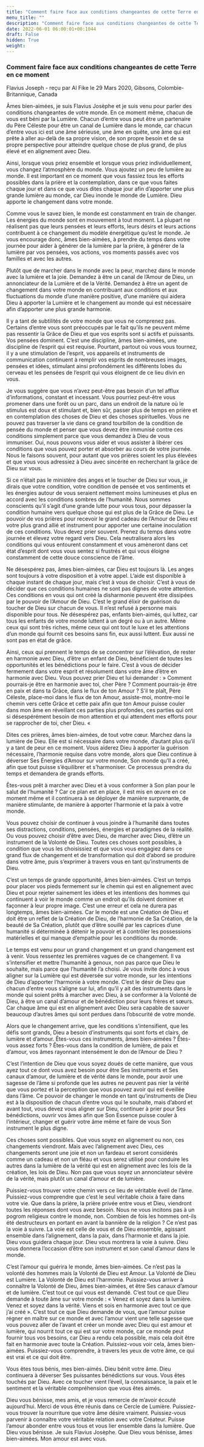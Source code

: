 ```yaml
---
title: "Comment faire face aux conditions changeantes de cette Terre en ce moment"
menu_title: ""
description: "Comment faire face aux conditions changeantes de cette Terre en ce moment"
date: 2022-06-01 06:00:01+00:1044
draft: False
hidden: True
weight:
---
```

### Comment faire face aux conditions changeantes de cette Terre en ce moment

Flavius Joseph - reçu par Al Fike le 29 Mars 2020, Gibsons, Colombie-Britannique, Canada

Âmes bien-aimées, je suis Flavius Josèphe et je suis venu pour parler des conditions changeantes de votre monde. En ce moment même, chacun de vous est béni par la Lumière. Chacun d’entre vous peut être un partenaire du Père Céleste pour être un canal de Lumière dans le monde, car chacun d’entre vous ici est une âme sérieuse, une âme en quête, une âme qui est prête à aller au-delà de sa propre vision, de son propre besoin et de sa propre perspective pour atteindre quelque chose de plus grand, de plus élevé et en alignement avec Dieu.

Ainsi, lorsque vous priez ensemble et lorsque vous priez individuellement, vous changez l’atmosphère du monde. Vous ajoutez un peu de lumière au monde. Il est important en ce moment que vous fassiez tous les efforts possibles dans la prière et la contemplation, dans ce que vous faites chaque jour et dans ce que vous dites chaque jour afin d’apporter une plus grande lumière au monde, car Dieu inonde le monde de Lumière. Dieu apporte le changement dans votre monde.

Comme vous le savez bien, le monde est constamment en train de changer. Les énergies du monde sont en mouvement à tout moment. La plupart ne réalisent pas que leurs pensées et leurs efforts, leurs désirs et leurs actions contribuent à ce changement du modèle énergétique qu’est le monde. Je vous encourage donc, âmes bien-aimées, à prendre du temps dans votre journée pour aider à générer de la lumière par la prière, à générer de la lumière par vos pensées, vos actions, vos moments passés avec vos familles et avec les autres.

Plutôt que de marcher dans le monde avec la peur, marchez dans le monde avec la lumière et la joie. Demandez à être un canal de l’Amour de Dieu, un annonciateur de la Lumière et de la Vérité. Demandez à être un agent de changement dans votre monde en contribuant aux conditions et aux fluctuations du monde d’une manière positive, d’une manière qui aidera Dieu à apporter la Lumière et le changement au monde qui est nécessaire afin d’apporter une plus grande harmonie.

Il y a tant de subtilités de votre monde que vous ne comprenez pas. Certains d’entre vous sont préoccupés par le fait qu’ils ne peuvent même pas ressentir la Grâce de Dieu et que vos esprits sont si actifs et puissants. Vos pensées dominent. C’est une discipline, âmes bien-aimées, une discipline de l’esprit qui est requise. Pourtant, partout où vous vous tournez, il y a une stimulation de l’esprit, vos appareils et instruments de communication continuent à remplir vos esprits de nombreuses images, pensées et idées, stimulant ainsi profondément les différents lobes du cerveau et les pensées de l’esprit qui vous éloignent de ce lieu divin en vous.

Je vous suggère que vous n’avez peut-être pas besoin d’un tel afflux d’informations, constant et incessant. Vous pourriez peut-être vous promener dans une forêt ou un parc, dans un endroit de la nature où le stimulus est doux et stimulant et, bien sûr, passer plus de temps en prière et en contemplation des choses de Dieu et des choses spirituelles. Vous ne pouvez pas traverser la vie dans ce grand tourbillon de la condition de pensée du monde et penser que vous devez être immunisé contre ces conditions simplement parce que vous demandez à Dieu de vous immuniser. Oui, nous pouvons vous aider et vous assister à libérer ces conditions que vous pouvez porter et absorber au cours de votre journée. Nous le faisons souvent, pour autant que vos prières soient les plus élevées et que vous vous adressiez à Dieu avec sincérité en recherchant la grâce de Dieu sur vous.

Si ce n’était pas le ministère des anges et le toucher de Dieu sur vous, je dirais que votre condition, votre condition de pensée et vos sentiments et les énergies autour de vous seraient nettement moins lumineuses et plus en accord avec les conditions sombres de l’humanité. Nous sommes conscients qu’il s’agit d’une grande lutte pour vous tous, pour dépasser la condition humaine vers quelque chose qui est plus de la Grâce de Dieu. Le pouvoir de vos prières pour recevoir le grand cadeau de l’Amour de Dieu est votre plus grand allié et instrument pour apporter une certaine inoculation de ces conditions. Vous devez prier souvent. Prenez du temps dans votre journée et élevez votre regard vers Dieu. Cela neutralisera alors les conditions qui vous entourent constamment et vous amèneront dans cet état d’esprit dont vous vous sentez si frustrés et qui vous éloigne constamment de cette douce conscience de l’âme.

Ne désespérez pas, âmes bien-aimées, car Dieu est toujours là. Les anges sont toujours à votre disposition et à votre appel. L’aide est disponible à chaque instant de chaque jour, mais c’est à vous de choisir. C’est à vous de décider que ces conditions humaines ne sont pas dignes de votre attention. Ces conditions en vous qui ont créé la disharmonie peuvent être dissipées par le pouvoir de l’Amour de Dieu. C’est le grand élixir de guérison du toucher de Dieu sur chacun de vous. Il n’est refusé à personne mais disponible pour tous. Ne désespérez pas, enfants bien-aimés, qui luttez, car tous les enfants de votre monde luttent à un degré ou à un autre. Même ceux qui sont très riches, même ceux qui ont tout le luxe et les attentions d’un monde qui fournit ces besoins sans fin, eux aussi luttent. Eux aussi ne sont pas en état de grâce.

Ainsi, ceux qui prennent le temps de se concentrer sur l’élévation, de rester en harmonie avec Dieu, d’être un enfant de Dieu, bénéficient de toutes les opportunités et les bénédictions pour le faire. C’est à vous de décider fermement dans votre esprit et résolument dans votre âme d’être en harmonie avec Dieu. Vous pouvez prier Dieu et lui demander :  » Comment pourrais-je être en harmonie avec toi, cher Père ? Comment pourrais-je être en paix et dans ta Grâce, dans le flux de ton Amour ? S’il te plaît, Père Céleste, place-moi dans le flux de ton Amour, assiste-moi, montre-moi le chemin vers cette Grâce et cette paix afin que ton Amour puisse couler dans mon âme en réveillant ces parties plus profondes, ces parties qui ont si désespérément besoin de mon attention et qui attendent mes efforts pour se rapprocher de toi, cher Dieu. « 

Dites ces prières, âmes bien-aimées, de tout votre cœur. Marchez dans la lumière de Dieu. Elle est si nécessaire dans votre monde, d’autant plus qu’il y a tant de peur en ce moment. Vous aiderez Dieu à apporter la guérison nécessaire, l’harmonie requise dans votre monde, alors que Dieu continue à déverser Ses Énergies d’Amour sur votre monde, Son monde qu’Il a créé, afin que tout puisse s’équilibrer et s’harmoniser. Ce processus prendra du temps et demandera de grands efforts.

Êtes-vous prêt à marcher avec Dieu et à vous conformer à Son plan pour le salut de l’humanité ? Car ce plan est en place, il est mis en œuvre en ce moment même et il continuera à se déployer de manière surprenante, de manière stimulante, de manière à apporter l’harmonie et la paix à votre monde.

Vous pouvez choisir de continuer à vous joindre à l’humanité dans toutes ses distractions, conditions, pensées, énergies et paradigmes de la réalité. Ou vous pouvez choisir d’être avec Dieu, de marcher avec Dieu, d’être un instrument de la Volonté de Dieu. Toutes ces choses sont possibles, à condition que vous les choisissiez et que vous vous engagiez dans ce grand flux de changement et de transformation qui doit d’abord se produire dans votre âme, puis s’exprimer à travers vous en tant qu’instruments de Dieu.

C’est un temps de grande opportunité, âmes bien-aimées. C’est un temps pour placer vos pieds fermement sur le chemin qui est en alignement avec Dieu et pour rejeter sainement les idées et les intentions des hommes qui continuent à voir le monde comme un endroit qu’ils doivent dominer et façonner à leur propre image. C’est une erreur et cela ne durera pas longtemps, âmes bien-aimées. Car le monde est une Création de Dieu et doit être un reflet de la Création de Dieu, de l’harmonie de Sa Création, de la beauté de Sa Création, plutôt que d’être souillé par les caprices d’une humanité si déterminée à détenir le pouvoir et à contrôler les possessions matérielles et qui manque d’empathie pour les conditions du monde.

Le temps est venu pour un grand changement et un grand changement est à venir. Vous ressentez les premières vagues de ce changement. Il va s’intensifier et mettre l’humanité à genoux, non pas parce que Dieu le souhaite, mais parce que l’humanité l’a choisi. Je vous invite donc à vous aligner sur la Lumière qui est déversée sur votre monde, sur les intentions de Dieu d’apporter l’harmonie à votre monde. C’est le désir de Dieu que chacun d’entre vous s’aligne sur lui, afin qu’il y ait des instruments dans le monde qui soient prêts à marcher avec Dieu, à se conformer à la Volonté de Dieu, à être un canal d’amour et de bénédiction pour leurs frères et sœurs. Car chaque âme qui est en alignement avec Dieu sera capable de sauver beaucoup d’autres âmes qui sont perdues dans l’obscurité de votre monde.

Alors que le changement arrive, que les conditions s’intensifient, que les défis sont grands, Dieu a besoin d’instruments qui sont forts et clairs, de lumière et d’amour. Êtes-vous ces instruments, âmes bien-aimées ? Êtes-vous assez forts ? Êtes-vous dans la condition de lumière, de paix et d’amour, vos âmes rayonnant intensément le don de l’Amour de Dieu ?

C’est l’intention de Dieu que vous soyez doués de cette manière, que vous ayez tout ce dont vous avez besoin pour être Ses instruments et Ses canaux d’amour, de lumière et de vérité dans le monde, pour avoir une sagesse de l’âme si profonde que les autres ne peuvent pas nier la vérité que vous portez et la perception que vous pouvez avoir qui est éveillée dans l’âme. Ce pouvoir de changer le monde en tant qu’instruments de Dieu est à la disposition de chacun d’entre vous qui le souhaite, mais d’abord et avant tout, vous devez vous aligner sur Dieu, continuer à prier pour Ses bénédictions, ouvrir vos âmes afin que Son Essence puisse couler à l’intérieur, changer et guérir votre âme même et faire de vous Son instrument le plus digne.

Ces choses sont possibles. Que vous soyez en alignement ou non, ces changements viendront. Mais avec l’alignement avec Dieu, ces changements seront une joie et non un fardeau et seront considérés comme un cadeau et non un fléau et vous serez utilisé pour conduire les autres dans la lumière de la vérité qui est en alignement avec les lois de la création, les lois de Dieu. Non pas que vous soyez un annonciateur sévère de la vérité, mais plutôt un canal d’amour et de lumière.

Puissiez-vous trouver votre chemin vers ce lieu de véritable éveil de l’âme. Puissiez-vous comprendre que c’est le seul véritable choix à faire dans votre vie. Que dans la prière, la prière privée entre vous et Dieu, viendront toutes les réponses dont vous avez besoin. Nous ne vous incitons pas à un pogrom religieux contre le monde, non. Combien de fois les hommes ont-ils été destructeurs en portant en avant la bannière de la religion ? Ce n’est pas la voie à suivre. La voie est celle de vous et de Dieu ensemble, agissant ensemble dans l’alignement, dans la paix, dans l’harmonie et dans la joie. Dieu vous guidera chaque jour. Dieu vous montrera la voie à suivre. Dieu vous donnera l’occasion d’être son instrument et son canal d’amour dans le monde.

C’est l’amour qui guérira le monde, âmes bien-aimées. Ce n’est pas la volonté des hommes mais la Volonté de Dieu est Amour. La Volonté de Dieu est Lumière. La Volonté de Dieu est l’harmonie. Puissiez-vous arriver à connaître la Volonté de Dieu, âmes bien-aimées, et être Ses canaux d’amour et de lumière. C’est tout ce qui vous est demandé. C’est tout ce que Dieu demande à toute âme sur votre monde : « Venez et soyez dans la lumière. Venez et soyez dans la vérité. Viens et sois en harmonie avec tout ce que j’ai créé ». C’est tout ce que Dieu demande de vous, que l’amour puisse régner en maître sur ce monde et avec l’amour vient une telle sagesse que vous pouvez aller de l’avant et créer un monde avec Dieu qui est amour et lumière, qui nourrit tout ce qui est sur votre monde, car ce monde peut fournir tous vos besoins, car Dieu a rendu cela possible, mais cela doit être fait en harmonie avec toute la Création. Puissiez-vous voir cela, âmes bien-aimées. Puissiez-vous comprendre, à travers les yeux de votre âme, ce qui est vrai et ce qui doit être.

Vous êtes tous bénis, mes bien-aimés. Dieu bénit votre âme. Dieu continuera à déverser Ses puissantes bénédictions sur vous. Vous êtes touchés par Dieu. Avec ce toucher vient l’éveil, la connaissance, la paix et le sentiment et la véritable compréhension que vous êtes aimés.

Dieu vous bénisse, mes amis, et je vous remercie de m’avoir écouté aujourd’hui. Merci de vous être réunis dans ce Cercle de Lumière. Puissiez-vous trouver la nourriture que votre âme désire vraiment. Puissiez-vous parvenir à connaître votre véritable relation avec votre Créateur. Puisse l’amour abonder entre vous tous et vous lier ensemble dans la lumière. Que Dieu vous bénisse. Je suis Flavius Josèphe. Que Dieu vous bénisse, âmes bien-aimées. Mon amour est avec vous.



